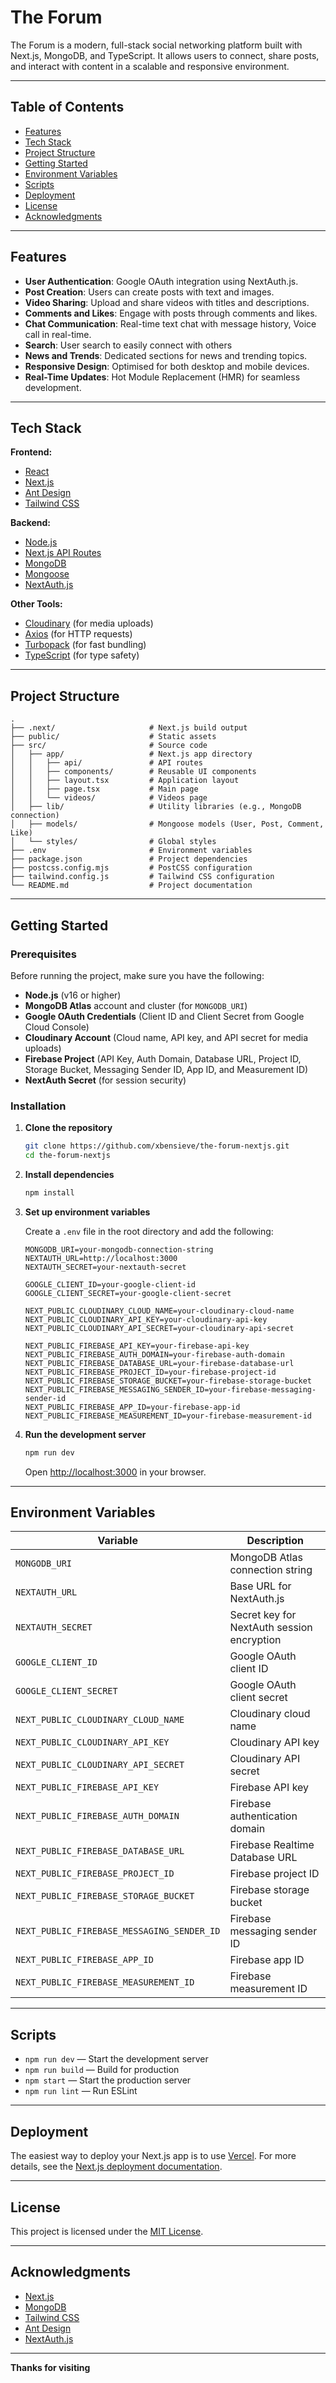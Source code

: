 # The Forum

The Forum is a modern, full-stack social networking platform built with Next.js, MongoDB, and TypeScript. It allows users to connect, share posts, and interact with content in a scalable and responsive environment.

---

## Table of Contents

- [Features](#features)
- [Tech Stack](#tech-stack)
- [Project Structure](#project-structure)
- [Getting Started](#getting-started)
- [Environment Variables](#environment-variables)
- [Scripts](#scripts)
- [Deployment](#deployment)
- [License](#license)
- [Acknowledgments](#acknowledgments)

---

## Features

- **User Authentication**: Google OAuth integration using NextAuth.js.
- **Post Creation**: Users can create posts with text and images.
- **Video Sharing**: Upload and share videos with titles and descriptions.
- **Comments and Likes**: Engage with posts through comments and likes.
- **Chat Communication**: Real-time text chat with message history, Voice call in real-time.
- **Search**: User search to easily connect with others
- **News and Trends**: Dedicated sections for news and trending topics.
- **Responsive Design**: Optimised for both desktop and mobile devices.
- **Real-Time Updates**: Hot Module Replacement (HMR) for seamless development.

---

## Tech Stack

**Frontend:**
- [React](https://reactjs.org/)
- [Next.js](https://nextjs.org/)
- [Ant Design](https://ant.design/)
- [Tailwind CSS](https://tailwindcss.com/)

**Backend:**
- [Node.js](https://nodejs.org/)
- [Next.js API Routes](https://nextjs.org/docs/api-routes/introduction)
- [MongoDB](https://www.mongodb.com/)
- [Mongoose](https://mongoosejs.com/)
- [NextAuth.js](https://next-auth.js.org/)

**Other Tools:**
- [Cloudinary](https://cloudinary.com/) (for media uploads)
- [Axios](https://axios-http.com/) (for HTTP requests)
- [Turbopack](https://turbo.build/pack) (for fast bundling)
- [TypeScript](https://www.typescriptlang.org/) (for type safety)  

---

## Project Structure

```
.
├── .next/                     # Next.js build output
├── public/                    # Static assets
├── src/                       # Source code
│   ├── app/                   # Next.js app directory
│   │   ├── api/               # API routes
│   │   ├── components/        # Reusable UI components
│   │   ├── layout.tsx         # Application layout
│   │   ├── page.tsx           # Main page
│   │   └── videos/            # Videos page
│   ├── lib/                   # Utility libraries (e.g., MongoDB connection)
│   ├── models/                # Mongoose models (User, Post, Comment, Like)
│   └── styles/                # Global styles
├── .env                       # Environment variables
├── package.json               # Project dependencies
├── postcss.config.mjs         # PostCSS configuration
├── tailwind.config.js         # Tailwind CSS configuration
└── README.md                  # Project documentation
```

---

## Getting Started

### Prerequisites

Before running the project, make sure you have the following:

- **Node.js** (v16 or higher)  
- **MongoDB Atlas** account and cluster (for `MONGODB_URI`)  
- **Google OAuth Credentials** (Client ID and Client Secret from Google Cloud Console)  
- **Cloudinary Account** (Cloud name, API key, and API secret for media uploads)  
- **Firebase Project** (API Key, Auth Domain, Database URL, Project ID, Storage Bucket, Messaging Sender ID, App ID, and Measurement ID)  
- **NextAuth Secret** (for session security)

### Installation

1. **Clone the repository**
   ```bash
   git clone https://github.com/xbensieve/the-forum-nextjs.git
   cd the-forum-nextjs
   ```

2. **Install dependencies**
   ```bash
   npm install
   ```

3. **Set up environment variables**

   Create a `.env` file in the root directory and add the following:

   ```
   MONGODB_URI=your-mongodb-connection-string
   NEXTAUTH_URL=http://localhost:3000
   NEXTAUTH_SECRET=your-nextauth-secret

   GOOGLE_CLIENT_ID=your-google-client-id
   GOOGLE_CLIENT_SECRET=your-google-client-secret

   NEXT_PUBLIC_CLOUDINARY_CLOUD_NAME=your-cloudinary-cloud-name
   NEXT_PUBLIC_CLOUDINARY_API_KEY=your-cloudinary-api-key
   NEXT_PUBLIC_CLOUDINARY_API_SECRET=your-cloudinary-api-secret

   NEXT_PUBLIC_FIREBASE_API_KEY=your-firebase-api-key
   NEXT_PUBLIC_FIREBASE_AUTH_DOMAIN=your-firebase-auth-domain
   NEXT_PUBLIC_FIREBASE_DATABASE_URL=your-firebase-database-url
   NEXT_PUBLIC_FIREBASE_PROJECT_ID=your-firebase-project-id
   NEXT_PUBLIC_FIREBASE_STORAGE_BUCKET=your-firebase-storage-bucket
   NEXT_PUBLIC_FIREBASE_MESSAGING_SENDER_ID=your-firebase-messaging-sender-id
   NEXT_PUBLIC_FIREBASE_APP_ID=your-firebase-app-id
   NEXT_PUBLIC_FIREBASE_MEASUREMENT_ID=your-firebase-measurement-id
   ```

4. **Run the development server**
   ```bash
   npm run dev
   ```

   Open [http://localhost:3000](http://localhost:3000) in your browser.

---

## Environment Variables

| Variable                           | Description                                      |
|------------------------------------|--------------------------------------------------|
| `MONGODB_URI`                      | MongoDB Atlas connection string                  |
| `NEXTAUTH_URL`                     | Base URL for NextAuth.js                         |
| `NEXTAUTH_SECRET`                  | Secret key for NextAuth session encryption       |
| `GOOGLE_CLIENT_ID`                 | Google OAuth client ID                           |
| `GOOGLE_CLIENT_SECRET`             | Google OAuth client secret                       |
| `NEXT_PUBLIC_CLOUDINARY_CLOUD_NAME`| Cloudinary cloud name                            |
| `NEXT_PUBLIC_CLOUDINARY_API_KEY`   | Cloudinary API key                               |
| `NEXT_PUBLIC_CLOUDINARY_API_SECRET`| Cloudinary API secret                            |
| `NEXT_PUBLIC_FIREBASE_API_KEY`     | Firebase API key                                 |
| `NEXT_PUBLIC_FIREBASE_AUTH_DOMAIN` | Firebase authentication domain                   |
| `NEXT_PUBLIC_FIREBASE_DATABASE_URL`| Firebase Realtime Database URL                   |
| `NEXT_PUBLIC_FIREBASE_PROJECT_ID`  | Firebase project ID                              |
| `NEXT_PUBLIC_FIREBASE_STORAGE_BUCKET` | Firebase storage bucket                       |
| `NEXT_PUBLIC_FIREBASE_MESSAGING_SENDER_ID` | Firebase messaging sender ID             |
| `NEXT_PUBLIC_FIREBASE_APP_ID`      | Firebase app ID                                  |
| `NEXT_PUBLIC_FIREBASE_MEASUREMENT_ID` | Firebase measurement ID                       |

---

## Scripts

- `npm run dev` — Start the development server
- `npm run build` — Build for production
- `npm start` — Start the production server
- `npm run lint` — Run ESLint

---

## Deployment

The easiest way to deploy your Next.js app is to use [Vercel](https://vercel.com/new). For more details, see the [Next.js deployment documentation](https://nextjs.org/docs/app/building-your-application/deploying).

---

## License

This project is licensed under the [MIT License](LICENSE).

---

## Acknowledgments

- [Next.js](https://nextjs.org/)
- [MongoDB](https://www.mongodb.com/)
- [Tailwind CSS](https://tailwindcss.com/)
- [Ant Design](https://ant.design/)
- [NextAuth.js](https://next-auth.js.org/)

---

**Thanks for visiting**

